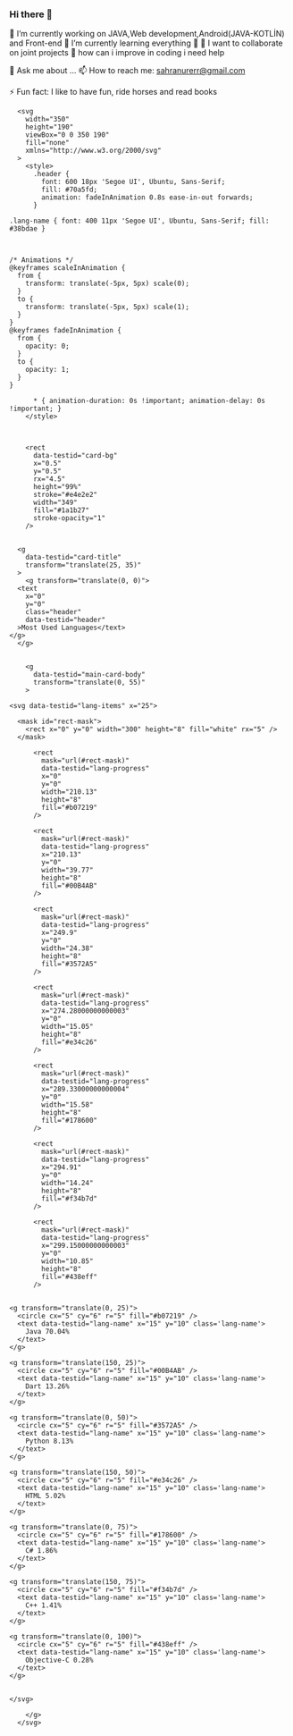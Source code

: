 ### Hi there 👋



🔭 I’m currently working on JAVA,Web development,Android(JAVA-KOTLİN) and Front-end 
🌱 I’m currently learning everything 🤣
👯 I want to collaborate on joint projects
🤔 how can i improve in coding i need help

💬 Ask me about ...
📫 How to reach me: sahranurerr@gmail.com

⚡ Fun fact: I like to have fun, ride horses and read books


      <svg
        width="350"
        height="190"
        viewBox="0 0 350 190"
        fill="none"
        xmlns="http://www.w3.org/2000/svg"
      >
        <style>
          .header {
            font: 600 18px 'Segoe UI', Ubuntu, Sans-Serif;
            fill: #70a5fd;
            animation: fadeInAnimation 0.8s ease-in-out forwards;
          }
          
    .lang-name { font: 400 11px 'Segoe UI', Ubuntu, Sans-Serif; fill: #38bdae }
  

          
    /* Animations */
    @keyframes scaleInAnimation {
      from {
        transform: translate(-5px, 5px) scale(0);
      }
      to {
        transform: translate(-5px, 5px) scale(1);
      }
    }
    @keyframes fadeInAnimation {
      from {
        opacity: 0;
      }
      to {
        opacity: 1;
      }
    }
  
          * { animation-duration: 0s !important; animation-delay: 0s !important; }
        </style>

        

        <rect
          data-testid="card-bg"
          x="0.5"
          y="0.5"
          rx="4.5"
          height="99%"
          stroke="#e4e2e2"
          width="349"
          fill="#1a1b27"
          stroke-opacity="1"
        />

        
      <g
        data-testid="card-title"
        transform="translate(25, 35)"
      >
        <g transform="translate(0, 0)">
      <text
        x="0"
        y="0"
        class="header"
        data-testid="header"
      >Most Used Languages</text>
    </g>
      </g>
    

        <g
          data-testid="main-card-body"
          transform="translate(0, 55)"
        >
          
    <svg data-testid="lang-items" x="25">
      
      <mask id="rect-mask">
        <rect x="0" y="0" width="300" height="8" fill="white" rx="5" />
      </mask>
      
          <rect
            mask="url(#rect-mask)" 
            data-testid="lang-progress"
            x="0" 
            y="0"
            width="210.13" 
            height="8"
            fill="#b07219"
          />
        
          <rect
            mask="url(#rect-mask)" 
            data-testid="lang-progress"
            x="210.13" 
            y="0"
            width="39.77" 
            height="8"
            fill="#00B4AB"
          />
        
          <rect
            mask="url(#rect-mask)" 
            data-testid="lang-progress"
            x="249.9" 
            y="0"
            width="24.38" 
            height="8"
            fill="#3572A5"
          />
        
          <rect
            mask="url(#rect-mask)" 
            data-testid="lang-progress"
            x="274.28000000000003" 
            y="0"
            width="15.05" 
            height="8"
            fill="#e34c26"
          />
        
          <rect
            mask="url(#rect-mask)" 
            data-testid="lang-progress"
            x="289.33000000000004" 
            y="0"
            width="15.58" 
            height="8"
            fill="#178600"
          />
        
          <rect
            mask="url(#rect-mask)" 
            data-testid="lang-progress"
            x="294.91" 
            y="0"
            width="14.24" 
            height="8"
            fill="#f34b7d"
          />
        
          <rect
            mask="url(#rect-mask)" 
            data-testid="lang-progress"
            x="299.15000000000003" 
            y="0"
            width="10.85" 
            height="8"
            fill="#438eff"
          />
        
      
    <g transform="translate(0, 25)">
      <circle cx="5" cy="6" r="5" fill="#b07219" />
      <text data-testid="lang-name" x="15" y="10" class='lang-name'>
        Java 70.04%
      </text>
    </g>
  
    <g transform="translate(150, 25)">
      <circle cx="5" cy="6" r="5" fill="#00B4AB" />
      <text data-testid="lang-name" x="15" y="10" class='lang-name'>
        Dart 13.26%
      </text>
    </g>
  
    <g transform="translate(0, 50)">
      <circle cx="5" cy="6" r="5" fill="#3572A5" />
      <text data-testid="lang-name" x="15" y="10" class='lang-name'>
        Python 8.13%
      </text>
    </g>
  
    <g transform="translate(150, 50)">
      <circle cx="5" cy="6" r="5" fill="#e34c26" />
      <text data-testid="lang-name" x="15" y="10" class='lang-name'>
        HTML 5.02%
      </text>
    </g>
  
    <g transform="translate(0, 75)">
      <circle cx="5" cy="6" r="5" fill="#178600" />
      <text data-testid="lang-name" x="15" y="10" class='lang-name'>
        C# 1.86%
      </text>
    </g>
  
    <g transform="translate(150, 75)">
      <circle cx="5" cy="6" r="5" fill="#f34b7d" />
      <text data-testid="lang-name" x="15" y="10" class='lang-name'>
        C++ 1.41%
      </text>
    </g>
  
    <g transform="translate(0, 100)">
      <circle cx="5" cy="6" r="5" fill="#438eff" />
      <text data-testid="lang-name" x="15" y="10" class='lang-name'>
        Objective-C 0.28%
      </text>
    </g>
  
    
    </svg>
  
        </g>
      </svg>
